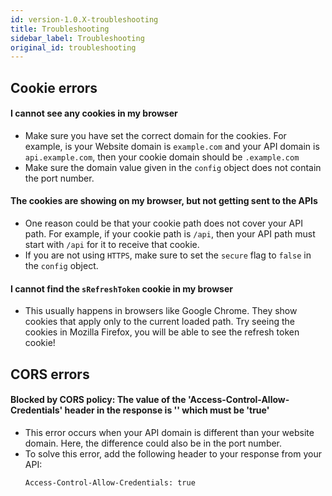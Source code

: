 ```yaml
---
id: version-1.0.X-troubleshooting
title: Troubleshooting
sidebar_label: Troubleshooting
original_id: troubleshooting
---
```


## Cookie errors
#### I cannot see any cookies in my browser
- Make sure you have set the correct domain for the cookies. For example, is your Website domain is ```example.com``` and your API domain is ```api.example.com```, then your cookie domain should be ```.example.com```
- Make sure the domain value given in the ```config``` object does not contain the port number.

#### The cookies are showing on my browser, but not getting sent to the APIs
- One reason could be that your cookie path does not cover your API path. For example, if your cookie path is ```/api```, then your API path must start with ```/api``` for it to receive that cookie.
- If you are not using ```HTTPS```, make sure to set the ```secure``` flag to ```false``` in the ```config``` object.

#### I cannot find the ```sRefreshToken``` cookie in my browser
- This usually happens in browsers like Google Chrome. They show cookies that apply only to the current loaded path. Try seeing the cookies in Mozilla Firefox, you will be able to see the refresh token cookie!

## CORS errors
#### Blocked by CORS policy: The value of the 'Access-Control-Allow-Credentials' header in the response is '' which must be 'true'
- This error occurs when your API domain is different than your website domain. Here, the difference could also be in the port number.
- To solve this error, add the following header to your response from your API: 
  ```
  Access-Control-Allow-Credentials: true
  ```